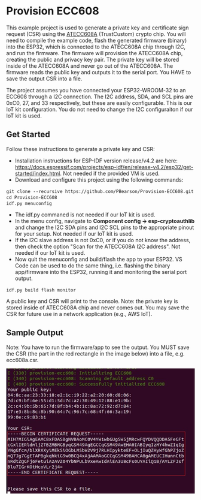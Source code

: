 # Provision ECC608

This example project is used to generate a private key and certificate sign request (CSR) using the [ATECC608A](https://www.microchip.com/wwwproducts/en/atecc608a) (TrustCustom) crypto chip. You will need to compile the example code, flash the generated firmware (binary) into the ESP32, which is connected to the ATECC608A chip through I2C, and run the firmware. The firmware will provision the ATECC608A chip, creating the public and privacy key pair. The private key will be stored inside of the ATECC608A and never go out of the ATECC608A. The firmware reads the public key and outputs it to the serial port. You HAVE to save the output CSR into a file.

The project assumes you have connected your ESP32-WROOM-32 to an ECC608 through a I2C connection. The I2C address, SDA, and SCL pins are 0xC0, 27, and 33 respectively, but these are easily configurable. This is our IoT kit configuration. You do not need to change the I2C configuraiton if our IoT kit is used.

## Get Started

Follow these instructions to generate a private key and CSR:

- Installation instructions for ESP-IDF version release/v4.2 are here: https://docs.espressif.com/projects/esp-idf/en/release-v4.2/esp32/get-started/index.html. Not needed if the provided VM is used.
- Download and configure this project using the following commands:
```
git clone --recursive https://github.com/PBearson/Provision-ECC608.git
cd Provision-ECC608
idf.py menuconfig
```
- The idf.py commaned is not needed if our IoT kit is used.
- In the menu config, navigate to **Component config -> esp-cryptoauthlib** and change the I2C SDA pins and I2C SCL pins to the appropriate pinout for your setup. Not needed if our IoT kit is used.
- If the I2C slave address is not 0xC0, or if you do not know the address, then check the option "Scan for the ATECC608A I2C address". Not needed if our IoT kit is used.
- Now quit the menuconfig and build/flash the app to your ESP32. VS Code can be used to do the same thing, i.e. flashing the binary app/firmware into the ESP32, running it and monitoring the serial port output.
```
idf.py build flash monitor
```

A public key and CSR will print to the console. Note: the private key is stored inside of ATECC608A chip and never comes out. You may save the CSR for future use in a network application (e.g., AWS IoT).

## Sample Output

Note: You have to run the firmware/app to see the output. You MUST save the CSR (the part in the red rectangle in the image below) into a file, e.g. ecc608a.csr.

![Sample output](./imgs/provision-ecc608-sample.jpg)
